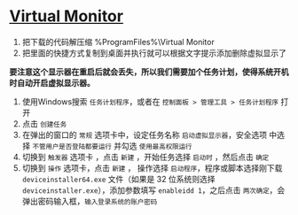 # [Virtual Monitor](https://www.amyuni.com/downloads/usbmmidd_v2.zip)
1. 把下载的代码解压缩 %ProgramFiles%\Virtual Monitor
2. 把里面的快捷方式复制到桌面并执行就可以根据文字提示添加删除虚拟显示了


**要注意这个显示器在重启后就会丢失，所以我们需要加个任务计划，使得系统开机时自动开启虚拟显示器。**

1. 使用Windows搜索 `任务计划程序`，或者在 `控制面板 > 管理工具 > 任务计划程序` 打开
2. 点击 `创建任务`
3. 在弹出的窗口的 `常规` 选项卡中，设定任务名称 `启动虚拟显示器`，安全选项 中选择 `不管用户是否登陆都要运行` 并勾选 `使用最高权限运行`
4. 切换到 `触发器` 选项卡 ，点击 `新建` ，开始任务选择 `启动时` ，然后点击 `确定`
5. 切换到 `操作` 选项卡，点击 `新建` ， 操作选择 `启动程序`，程序或脚本选择刚下载 `deviceinstaller64.exe` 文件（如果是 32 位系统则选择 `deviceinstaller.exe`），添加参数填写 `enableidd 1`，之后点击 `两次确定`，会弹出密码输入框，`输入登录系统的账户密码`
